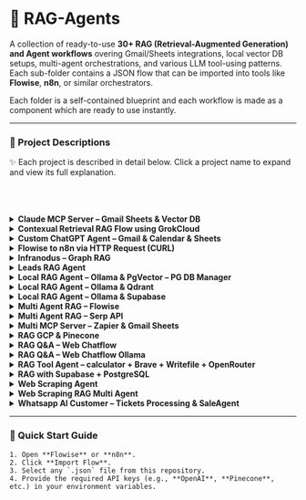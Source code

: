 # 🚀 RAG-Agents

A collection of ready-to-use **30+ RAG (Retrieval-Augmented Generation) and Agent workflows** overing Gmail/Sheets integrations, local vector DB setups, multi-agent orchestrations, and various LLM tool-using patterns. Each sub-folder contains a JSON flow that can be imported into tools like **Flowise**, **n8n**, or similar orchestrators. 

Each folder is a self-contained blueprint and each workflow is made as a component which are ready to use instantly. 

---

### 📂 Project Descriptions

✨ Each project is described in detail below. Click a project name to expand and view its full explanation.
<br><br>
<br><br>

<details>
<summary><b>Claude MCP Server – Gmail Sheets & Vector DB</b></summary>

- Triggers a Claude MCP server to pull Gmail and Google Sheets data.  
- Parses emails and sheet entries, transforms them into vector embeddings, and stores them in a Vector DB.  
- Enables semantic search and retrieval of emails or sheet records for downstream tasks.

</details>

<details>
<summary><b>Contexual Retrieval RAG Flow using GrokCloud</b></summary>

- Implements a contextual-chunking pipeline with GrokCloud for more meaningful document segmentation.  
- Groups related text into context-aware chunks before embedding.  
- Improves retrieval-augmented generation (RAG) by providing richer, coherent context to the LLM.

</details>

<details>
<summary><b>Custom ChatGPT Agent – Gmail & Calendar & Sheets</b></summary>

- Custom ChatGPT agent integrating Gmail, Google Calendar, and Sheets APIs.  
- Automates email parsing, event creation, and sheet updates in a single conversational interface.  
- Ideal for personal productivity and business workflow automation.

</details>

<details>
<summary><b>Flowise to n8n via HTTP Request (CURL)</b></summary>

- Connects Flowise chatflows to n8n via HTTP requests or cURL.  
- Sends chatflow outputs to n8n webhooks for automation triggers.  
- Useful for chaining AI-driven responses with low-code workflows.

</details>

<details>
<summary><b>Infranodus – Graph RAG</b></summary>

- Builds a semantic graph of documents using InfraNodus.  
- RAG queries traverse this graph to uncover hidden relationships and topic clusters.  
- Helps with knowledge discovery and complex information synthesis.

</details>

<details>
<summary><b>Leads RAG Agent</b></summary>

- Ingests lead data and embeds it into a Pinecone vector database.  
- Supports fast semantic search and retrieval of potential customer leads.  
- Ideal for CRM enrichment and sales intelligence.

</details>

<details>
<summary><b>Local RAG Agent – Ollama & PgVector – PG DB Manager</b></summary>

- Runs Ollama locally for inference with PgVector for vector embeddings.  
- Includes a Postgres DB manager to handle data ingestion and queries.  
- Provides a private, self-hosted RAG setup without cloud dependency.

</details>

<details>
<summary><b>Local RAG Agent – Ollama & Qdrant</b></summary>

- Pairs local Ollama LLM inference with Qdrant vector storage.  
- Supports high-speed similarity search and context retrieval on local data.  
- Good for privacy-sensitive deployments needing on-prem solutions.

</details>

<details>
<summary><b>Local RAG Agent – Ollama & Supabase</b></summary>

- Combines Ollama local LLM with Supabase’s managed Postgres and vector features.  
- Enables serverless, scalable RAG applications while keeping compute local.  
- Balances privacy with cloud convenience.

</details>

<details>
<summary><b>Multi Agent RAG – Flowise</b></summary>

- Orchestrates multiple specialized agents through Flowise.  
- Agents handle retrieval, internet search, and content generation in parallel.  
- Great for complex tasks like research or multi-step problem solving.

</details>

<details>
<summary><b>Multi Agent RAG – Serp API</b></summary>

- Multi-agent system enhanced by Serp API for live web searches.  
- Agents fetch current data and integrate it with vector retrieval results.  
- Useful for real-time intelligence and competitive analysis.

</details>

<details>
<summary><b>Multi MCP Server – Zapier & Gmail Sheets</b></summary>

- Bridges multiple MCP servers with Zapier automations.  
- Syncs Gmail and Google Sheets data across connected apps.  
- Simplifies complex integrations with minimal coding.

</details>

<details>
<summary><b>RAG GCP & Pinecone</b></summary>

- Implements a RAG pipeline using Google Cloud services for compute.  
- Stores embeddings in Pinecone for scalable vector search.  
- Suited for enterprise-level document retrieval and Q&A.

</details>

<details>
<summary><b>RAG Q&A – Web Chatflow</b></summary>

- Web-based interface for asking natural-language questions over your data.  
- Uses a RAG backend to fetch and synthesize answers from indexed documents.  
- Great for knowledge bases, FAQs, or internal documentation.

</details>

<details>
<summary><b>RAG Q&A – Web Chatflow Ollama</b></summary>

- Similar to the standard Web Chatflow but powered by a local Ollama model.  
- Provides private, offline Q&A capabilities with RAG.  
- Ideal when data must stay fully on-device.

</details>

<details>
<summary><b>RAG Tool Agent – calculator + Brave + Writefile + OpenRouter</b></summary>

- An agent equipped with multiple tools: Brave for web search, a calculator, and file writing.  
- Routes model requests through OpenRouter for flexible LLM selection.  
- Handles tasks from data gathering to computation and file creation.

</details>

<details>
<summary><b>RAG with Supabase + PostgreSQL</b></summary>

- Step-by-step tutorial to build a RAG solution using Supabase and Postgres.  
- Covers document ingestion, embedding generation, and query execution.  
- Good starting point for developers learning vector databases.

</details>

<details>
<summary><b>Web Scraping Agent</b></summary>

- Automates website crawling by respecting robots.txt and using sitemaps.  
- Extracts and cleans data for downstream indexing or analysis.  
- Fits use cases like content aggregation or market research.

</details>

<details>
<summary><b>Web Scraping RAG Multi Agent</b></summary>

- Multi-agent workflow that scrapes the web, embeds content, and provides retrieval.  
- Supports live data collection and on-demand Q&A.  
- Enables real-time insights from dynamic websites.

</details>

<details>
<summary><b>Whatsapp AI Customer – Tickets Processing & SaleAgent</b></summary>

- WhatsApp chatbot for customer support and sales ticketing.  
- Processes audio messages, logs interactions in Supabase, and tracks leads.  
- Streamlines customer service and automates follow-ups.

</details>

---

### 🚀 Quick Start Guide

```
1. Open **Flowise** or **n8n**.
2. Click **Import Flow**.
3. Select any `.json` file from this repository.
4. Provide the required API keys (e.g., **OpenAI**, **Pinecone**, etc.) in your environment variables.

```







